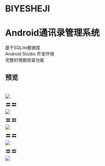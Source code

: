 # BIYESHEJI
# Android通讯录管理系统</br>
基于SQLite数据库<br>
Android Studio 开发环境<br>
完整的增删改查功能<br>
## 预览
![](https://github.com/algine/BIYESHEJI/blob/master/%E8%B6%85%E7%BA%A7%E6%88%AA%E5%B1%8F_20180611_012843.png)</br>
==<br>
![](https://github.com/algine/BIYESHEJI/blob/master/%E8%B6%85%E7%BA%A7%E6%88%AA%E5%B1%8F_20180611_012911.png)</br>
==<br>
![](https://github.com/algine/BIYESHEJI/blob/master/%E8%B6%85%E7%BA%A7%E6%88%AA%E5%B1%8F_20180611_012933.png)</br>
==<br>
![](https://github.com/algine/BIYESHEJI/blob/master/%E8%B6%85%E7%BA%A7%E6%88%AA%E5%B1%8F_20180611_013001.png)</br>
==<br>
![](https://github.com/algine/BIYESHEJI/blob/master/%E8%B6%85%E7%BA%A7%E6%88%AA%E5%B1%8F_20180611_013032.png)</br>
==
